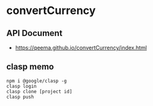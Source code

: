 # convertCurrency
## API Document
- https://qeema.github.io/convertCurrency/index.html

## clasp memo
```
npm i @google/clasp -g
clasp login
clasp clone [project id]
clasp push
```

